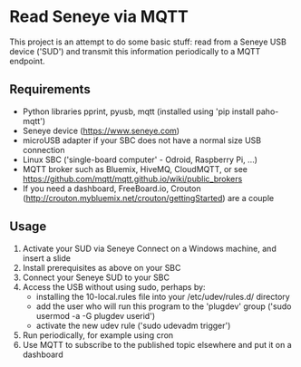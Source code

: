 # Read Seneye via MQTT
This project is an attempt to do some basic stuff: read from a Seneye USB device ('SUD') and transmit this information periodically to a MQTT endpoint.

## Requirements
- Python libraries pprint, pyusb, mqtt (installed using 'pip install paho-mqtt')
- Seneye device (https://www.seneye.com)
- microUSB adapter if your SBC does not have a normal size USB connection
- Linux SBC ('single-board computer' - Odroid, Raspberry Pi, ...)
- MQTT broker such as Bluemix, HiveMQ, CloudMQTT, or see https://github.com/mqtt/mqtt.github.io/wiki/public_brokers
- If you need a dashboard, FreeBoard.io, Crouton (http://crouton.mybluemix.net/crouton/gettingStarted) are a couple

## Usage
1. Activate your SUD via Seneye Connect on a Windows machine, and insert a slide 
1. Install prerequisites as above on your SBC
1. Connect your Seneye SUD to your SBC
1. Access the USB without using sudo, perhaps by:
	- installing the 10-local.rules file into your /etc/udev/rules.d/ directory
	- add the user who will run this program to the 'plugdev' group ('sudo usermod -a -G plugdev userid')
	- activate the new udev rule ('sudo udevadm trigger')
1. Run periodically, for example using cron
1. Use MQTT to subscribe to the published topic elsewhere and put it on a dashboard